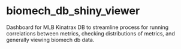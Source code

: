 # biomech_db_shiny_viewer
Dashboard for MLB Kinatrax DB to streamline process for running correlations between metrics, checking distributions of metrics, and generally viewing biomech db data.
